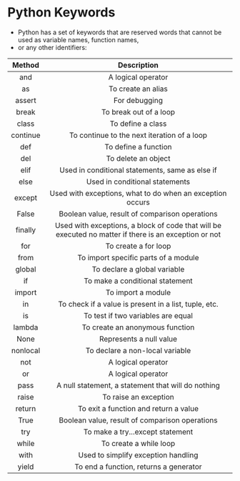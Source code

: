 # Python Keywords
* Python has a set of keywords that are reserved words that cannot be used as variable names, function names, 
* or any other identifiers:

|Method|Description|
|:---:|:---:|
|and|	A logical operator|
|as|	To create an alias|
|assert	|For debugging|
|break	|To break out of a loop|
|class|	To define a class|
|continue|	To continue to the next iteration of a loop|
|def|	To define a function|
|del	|To delete an object|
|elif|	Used in conditional statements, same as else if|
|else	|Used in conditional statements|
|except	|Used with exceptions, what to do when an exception occurs|
|False	|Boolean value, result of comparison operations|
|finally|	Used with exceptions, a block of code that will be executed no matter if there is an exception or not|
|for	|To create a for loop|
|from	|To import specific parts of a module|
|global|To declare a global variable|
|if	|To make a conditional statement|
|import|	To import a module|
|in	|To check if a value is present in a list, tuple, etc.|
|is	|To test if two variables are equal|
|lambda|	To create an anonymous function|
|None	|Represents a null value|
|nonlocal|	To declare a non-local variable|
|not|	A logical operator|
|or|	A logical operator|
|pass|	A null statement, a statement that will do nothing|
|raise	|To raise an exception|
|return|	To exit a function and return a value|
|True	|Boolean value, result of comparison operations|
|try|	To make a try...except statement|
|while|	To create a while loop|
|with	|Used to simplify exception handling|
|yield|	To end a function, returns a generator|
